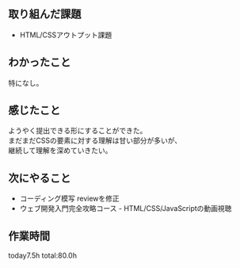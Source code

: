 ## 取り組んだ課題
* HTML/CSSアウトプット課題
## わかったこと
  特になし。
## 感じたこと
  ようやく提出できる形にすることができた。   
  まだまだCSSの要素に対する理解は甘い部分が多いが、   
  継続して理解を深めていきたい。
   
## 次にやること 
* コーディング模写 reviewを修正
* ウェブ開発入門完全攻略コース - HTML/CSS/JavaScriptの動画視聴

## 作業時間
 today7.5h
 total:80.0h